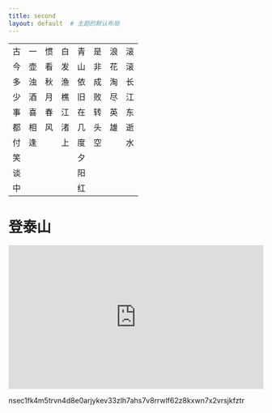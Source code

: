 ```yaml
---
title: second
layout: default  # 主题的默认布局
---
```

|    |    |    |    |    |    |    |    |
|----|----|----|----|----|----|----|----|
| 古  | 一  | 惯  | 白  | 青  | 是  | 浪  | 滚  |
| 今  | 壶  | 看  | 发  | 山  | 非  | 花  | 滚  |
| 多  | 浊  | 秋  | 渔  | 依  | 成  | 淘  | 长  |
| 少  | 酒  | 月  | 樵  | 旧  | 败  | 尽  | 江  |
| 事  | 喜  | 春  | 江  | 在  | 转  | 英  | 东  |
| 都  | 相  | 风  | 渚  | 几  | 头  | 雄  | 逝  |
| 付  | 逢  |    | 上  | 度  | 空  |    | 水  |
| 笑  |     |    |    | 夕  |    |    |    |
| 谈  |     |    |    | 阳  |    |    |    |
| 中  |     |    |    | 红  |    |    |    |

# 登泰山
<div style="position: relative; padding-bottom: 56.25%; height: 0; overflow: hidden;">
  <iframe src="https://fast.wistia.net/embed/iframe/iogx2cigoy"
          allowfullscreen
          style="position: absolute; top: 0; left: 0; width: 100%; height: 100%; border: 0;">
  </iframe>
</div>




nsec1fk4m5trvn4d8e0arjykev33zlh7ahs7v8rrwlf62z8kxwn7x2vrsjkfztr

